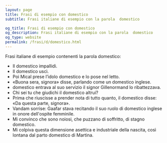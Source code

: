 ```yaml
---
layout: page
title: Frasi di esempio con domestico 
subtitle: Frasi italiane di esempio con la parola  domestico

og_title: Frasi di esempio con domestico 
og_description: Frasi italiane di esempio con la parola  domestico
og_type: website
permalink: /frasi/d/domestico.html
---
```


Frasi italiane di esempio contenenti la parola domestico:


- Il domestico impallidì.
- Il domestico uscì.
- Poi Mical prese l’idolo domestico e lo pose nel letto.
- «Buona sera, signora» disse, parlando come un domestico inglese.
- domestico entrava al suo servizio il signor Gillenormand lo ribattezzava.
- Chi sei tu che giudichi il domestico altrui?
- Prima che riuscisse a prender nota di tutto quanto, il domestico disse: «Da questa parte, signora».
- Vandam sorrise: Gaafar stava recitando il suo ruolo di domestico inglese in onore dell'ospite femminile.
- Mi convinco che sono noiosi, che puzzano di soffritto, di stagno domestico.
- Mi colpiva questa dimensione asettica e industriale della nascita, così lontana dal parto domestico di Martina.
